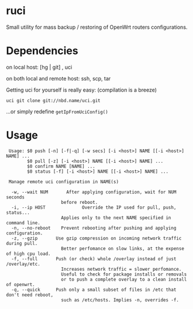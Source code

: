 ruci
====

Small utility for mass backup / restoring of OpenWrt routers configurations.

Dependencies
============

on local host: [hg | git] , uci

on both local and remote host: ssh, scp, tar

Getting uci for yourself is really easy:
(compilation is a breeze)

    uci git clone git://nbd.name/uci.git

...or simply redefine `getIpFromUciConfig()`

Usage
=====

```
 Usage: $0 push [-n] [-f|-q] [-w secs] [-i <host>] NAME [[-i <host>] NAME] ...
        $0 pull [-z] [-i <host>] NAME [[-i <host>] NAME] ...
        $0 confirm NAME [NAME] ...
        $0 status [-f] [-i <host>] NAME [[-i <host>] NAME] ...
 
 Manage remote uci configuration in NAME(s)
 
  -w, --wait NUM       After applying configuration, wait for NUM seconds
                     before reboot.
  -i, --ip HOST              Override the IP used for pull, push, status...
                     Applies only to the next NAME specified in command line.
  -n, --no-reboot    Prevent rebooting after pushing and applying configuration.
  -z, --gzip       Use gzip compression on incoming network traffic during pull.
                     Better perfomance on slow links, at the expense of high cpu load.
  -f, --full       Push (or check) whole /overlay instead of just /overlay/etc.
                     Increases network traffic = slower perfomance.
                     Useful to check for package installs or removals
                     or to push a complete overlay to a clean install of openwrt.
  -q, --quick      Push only a small subset of files in /etc that don't need reboot,
                     such as /etc/hosts. Implies -n, overrides -f.
```


